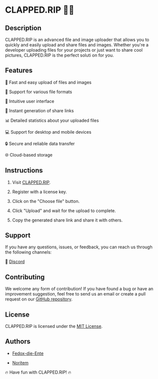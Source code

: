 # CLAPPED.RIP 🙌🔥

## Description

CLAPPED.RIP is an advanced file and image uploader that allows you to quickly and easily upload and share files and images. Whether you're a developer uploading files for your projects or just want to share cool pictures, CLAPPED.RIP is the perfect soluti on for you.

## Features

🚀 Fast and easy upload of files and images  

📁 Support for various file formats  

🌈 Intuitive user interface  

🔗 Instant generation of share links  

📊 Detailed statistics about your uploaded files  

💻 Support for desktop and mobile devices 

🔒 Secure and reliable data transfer  

🌐 Cloud-based storage

## Instructions

1. Visit [CLAPPED.RIP](https://clapped.rip).

2. Register with a license key.

3. Click on the "Choose file" button.

4. Click "Upload" and wait for the upload to complete.

5. Copy the generated share link and share it with others.

## Support

If you have any questions, issues, or feedback, you can reach us through the following channels:

💬 [Discord](https://discord.gg/moxxcc)

## Contributing

We welcome any form of contribution! If you have found a bug or have an improvement suggestion, feel free to send us an email or create a pull request on our [GitHub repository](https://github.com/Fedox-die-Ente/Uploader/pulls).

## License

CLAPPED.RIP is licensed under the [MIT License](https://opensource.org/licenses/MIT).

## Authors

- [Fedox-die-Ente](https://github.com/Fedox-die-Ente)

- [Noritem](https://github.com/Noritem)

🔥 Have fun with CLAPPED.RIP! 🔥

